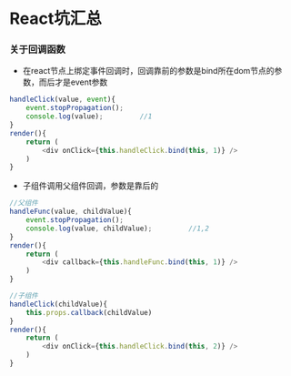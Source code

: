 # React坑汇总
### 关于回调函数
- 在react节点上绑定事件回调时，回调靠前的参数是bind所在dom节点的参数，而后才是event参数
```javascript
handleClick(value, event){
	event.stopPropagation();
	console.log(value);			//1
}
render(){
	return (
		<div onClick={this.handleClick.bind(this, 1)} />
	)
}
```
- 子组件调用父组件回调，参数是靠后的
```javascript
//父组件
handleFunc(value, childValue){
	event.stopPropagation();
	console.log(value, childValue);			//1,2
}
render(){
	return (
		<div callback={this.handleFunc.bind(this, 1)} />
	)
}

//子组件
handleClick(childValue){
	this.props.callback(childValue)
}
render(){
	return (
		<div onClick={this.handleClick.bind(this, 2)} />
	)
}
```